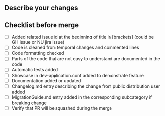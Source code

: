 ## Describe your changes

## Checklist before merge
- [ ] Added related issue id at the beginning of title in \[brackets\] (could be GH issue or NU jira issue)
- [ ] Code is cleaned from temporal changes and commented lines 
- [ ] Code formatting checked
- [ ] Parts of the code that are not easy to understand are documented in the code
- [ ] Automatic tests added
- [ ] Showcase in dev-application.conf added to demonstrate feature
- [ ] Documentation added or updated
- [ ] Changelog.md entry describing the change from public distribution user added
- [ ] MigrationGuide.md entry added in the corresponding subcategory if breaking change
- [ ] Verify that PR will be squashed during the merge
